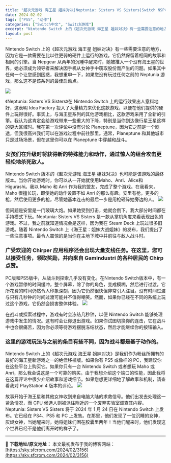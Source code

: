 ```yaml
---
title: "超次元游戏 海王星 姐妹对决|Neptunia: Sisters VS Sisters|Switch NSP中文版6.2G"
date: 2024-02-02
tags: ["PS5", "动作"]
categories: ["Switch中文", "Switch游戏"]
excerpt: "Nintendo Switch 上的《超次元游戏 海王星 姐妹对决》有一些需要注意的地方，因为它是一款需要在比以往更弱的硬件上运行的游戏。它仍然保留着相同的故事和相同的引擎。当 Nepgear 从两年的沉睡中醒来时，她被推入一个没有海王星的世界，她必须成为领导者来解决因手机从女神手中窃取股份而产生的&hellip;"
layout: post
---
```


Nintendo Switch 上的《超次元游戏 海王星 姐妹对决》有一些需要注意的地方，因为它是一款需要在比以往更弱的硬件上运行的游戏。它仍然保留着相同的故事和相同的引擎。当 Nepgear 从两年的沉睡中醒来时，她被推入一个没有海王星的世界，她必须成为领导者来解决因手机从女神手中窃取股份而产生的问题。如果其中任何一个让您感到困惑，我想重申一下，如果您没有玩过任何之前的 Neptunia 游戏，那么这不是该系列的最佳启动点。

<img class="rich_pages wxw-img" src="https://sky.sfcrom.com/wp-content/uploads/2024/02/20240202080056-8c942.jpeg" data-imgfileid="110004759" data-ratio="0.562" data-type="jpeg" data-w="1000" />

《Neptunia: Sisters VS Sisters》在 Nintendo Switch 上的运行效果出人意料地好，这表明 Idea Factory 投入了大量精力来优化这款游戏，以便在他们提供的硬件上玩得很好。事实上，与海王星系列的其他游戏相比，这款游戏采用了全新的引擎。我认为这肯定会给游戏带来一些重大的下降，特别是当你到达像行星王星这样的更大区域时。我在第一次评论中没有讨论 Planeptune，因为它之前是一个剧透，但我很高兴我们可以在游戏过程中前往那里。通常，Planeptune 和其他城市只是过场场景，但在这里你可以在 Planeptune 中穿越和战斗。
<h3>女孩们在升级时将获得新的特殊能力和动作，通过惊人的组合攻击更轻松地杀死敌人。</h3>
Nintendo Switch 版本的《超次元游戏 海王星 姐妹对决》也可能是该游戏的最终版本。当你开始游戏时，你可以从一开始就使用Maho、Anri、Alice和Higurashi。我以 Maho 和 Anri 作为我的盟友，完成了整个游戏。在我看来，Maho 很擅长玩，即使她的动作设置不如 Anri 的那么有趣。安里有枪，更多的枪，然后使用更多的枪，尽管她基本连击的最后一步是用枪砸碎她旁边的人。

<img class="rich_pages wxw-img" src="https://sky.sfcrom.com/wp-content/uploads/2024/02/20240202080057-d9bbb.jpeg" data-imgfileid="110004760" data-ratio="0.562" data-type="jpeg" data-w="1000" />

但问题是安里是一门玻璃大炮。如果她受到打击，她就会倒下。我大部分时间都在手持模式下玩。Neptunia: Sisters VS Sisters 是一款从掌机角度来看表现出色的游戏。不过，我之前就知道情况会是这样，因为我在 Steam Deck 上玩过很多旧游戏。随着 Nintendo Switch 上《海王星：姐妹大战姐妹》的发布，我们提出了一些注意事项。最令人震惊的是当你在主地下城中并前往与敌人战斗时。
<h3>广受欢迎的 Chirper 应用程序还会出现大量支线任务。在这里，您可以接受任务，领取奖励，并向来自 Gamindustri 的各种居民的 Chirp 点赞。</h3>
PC版和PS5版中，从战斗到探索几乎没有变化。在Nintendo Switch版本中，有一个游戏暂停的时间缓冲，整个屏幕，除了你的角色，变成模糊，然后进行过渡。它所花费的时间仍然令人印象深刻，因为它仍然很快但非常引人注目。没有时间过渡与只有几秒钟的时间过渡可能并不值得嘲笑。然而，如果你已经在不同的系统上玩过这个游戏，它仍然会损害整体体验。

<img class="rich_pages wxw-img" src="https://sky.sfcrom.com/wp-content/uploads/2024/02/20240202080057-a7958.jpeg" data-imgfileid="110004761" data-ratio="0.562" data-type="jpeg" data-w="1000" />

在战斗或探索过程中，游戏有时会冻结几秒钟，以便 Nintendo Switch 能够处理游戏中发生的情况。这有时会让你退出游戏。如果你试图切换你的连击，它在战斗中也会很痛苦，因为你必须等待游戏摆脱冻结状态，然后才能继续你的按钮输入。
<h3>这里的游戏玩法与之前的条目有些不同，因为战斗都是基于动作的。</h3>
Nintendo Switch 上的《超次元游戏 海王星 姐妹对决》是我们作为粉丝所拥有的最好的海王星新游戏之一的绝佳移植版。如果你有 PS5 或像样的 PC，我建议你在这些平台上购买它。如果你只有一台 Nintendo Switch 或者想玩 Maho 或 Anri，那么我会说这是一个可靠的购买。由于我想介绍这个端口的性能，因此我将在这篇评论中很少介绍故事和游戏细节。如果您想更详细地了解故事和机制，请查看我对 PlayStation 4 版本的评论。

<img class="rich_pages wxw-img" src="https://sky.sfcrom.com/wp-content/uploads/2024/02/20240202080057-dbc69.jpeg" data-imgfileid="110004762" data-ratio="0.562" data-type="jpeg" data-w="1000" />

故事开始于海王星和其他女神收到来自电脑大陆的求救信号。他们出发去处理这一紧急情况，而 CPU 候选人则被派往附近的一个废弃实验室调查其内容。Neptunia: Sisters VS Sisters 将于 2024 年 1 月 24 日在 Nintendo Switch 上发布。它已经在 PS4、PS5 和 PC 上发售。在那里，他们发现了一位沉睡的女神，灰烬女神，当她醒来时，她将姐妹们困在胶囊里两年！当他们醒来时，他们发现这个世界已经不是他们离开时的样子了。

---
📖 **下载地址/原文地址：** 本文最初发布于我的博客网站：[https://sky.sfcrom.com/2024/02/3156](https://sky.sfcrom.com/2024/02/3156)
